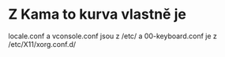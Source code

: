 # Z Kama to kurva vlastně je

locale.conf a vconsole.conf jsou z /etc/ a 00-keyboard.conf je z /etc/X11/xorg.conf.d/
